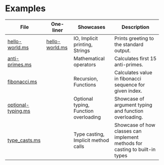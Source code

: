 # Examples

| **File**                                 | **One-liner**                    | **Showcases**                         | **Description**                                         |
|------------------------------------------|----------------------------------|---------------------------------------|---------------------------------------------------------|
| [hello-world.ms](hello-world.ms)         | [hello-world.ms](hello-world.ms) | IO, Implicit printing, Strings        | Prints greeting to the standard output.                 |
| [anti-primes.ms](anti-primes.ms)         |                                  | Mathematical operators                | Calculates first 15 anti-primes.                        |
| [fibonacci.ms](fibonacci.ms)             |                                  | Recursion, Functions                  | Calculates value in fibonacci sequence for given index. |
| [optional-typing.ms](optional_typing.ms) |                                  | Optional typing, Function overloading | Showcase of argument typing and function overloading.   |
| [type_casts.ms](type_casts.ms)           |                                  | Type casting, Implicit method calls   | Showcase of how classes can implement methods for casting to built-in types |
